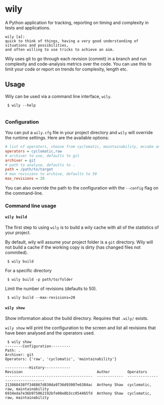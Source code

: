 # wily
A Python application for tracking, reporting on timing and complexity in tests and applications.

```
wily [a]:
quick to think of things, having a very good understanding of situations and possibilities, 
and often willing to use tricks to achieve an aim.
```

Wily uses git to go through each revision (commit) in a branch and run complexity and code-analysis metrics over the code. You can use this to limit your code or report on trends for complexity, length etc.

## Usage

Wily can be used via a command line interface, `wily`.

```console
 $ wily --help
 
 ```

### Configuration

You can put a `wily.cfg` file in your project directory and `wily` will override the runtime settings. Here are the available options:

```ini
# list of operators, choose from cyclomatic, maintainability, mccabe and raw
operators = cyclomatic,raw
# archiver to use, defaults to git
archiver = git
# path to analyse, defaults to .
path = /path/to/target
# max revisions to archive, defaults to 50
max_revisions = 20
```

You can also override the path to the configuration with the `--config` flag on the command-line.

### Command line usage

#### `wily build`

The first step to using `wily` is to build a wily cache with all of the statistics of your project. 

By default, wily will assume your project folder is a `git` directory. Wily will not build a cache if the working copy is dirty (has changed files not commited).

```console
 $ wily build
 ```
 
For a specific directory

```console
 $ wily build -p path/to/folder
```

Limit the number of revisions (defaults to 50).

```console
 $ wily build --max-revisions=20
 ```
 
#### `wily show`

Show information about the build directory. Requires that `.wily/` exists.

`wily show` will print the configuration to the screen and list all revisions that have been analysed and the operators used.

```console
 $ wily show
--------Configuration---------
Path: .
Archiver: git
Operators: {'raw', 'cyclomatic', 'maintainability'}

-----------History------------
Revision                                  Author        Operators
----------------------------------------  ------------  --------------------------------
213868438ff348867d830da9736d93007e6384ac  Anthony Shaw  cyclomatic, raw, maintainability
6934eda7e36b975062192bfe08e8b3cc054465fd  Anthony Shaw  cyclomatic, raw, maintainability
 ```